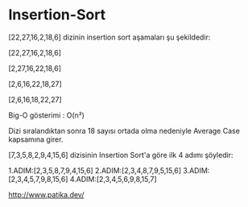 # Insertion-Sort

[22,27,16,2,18,6] dizinin insertion sort aşamaları şu şekildedir:

[22,27,16,2,18,6]

[2,27,16,22,18,6]

[2,6,16,22,18,27]

[2,6,16,18,22,27]

Big-O gösterimi : O(n²)

Dizi sıralandıktan sonra 18 sayısı ortada olma nedeniyle Average Case kapsamına girer.

[7,3,5,8,2,9,4,15,6] dizisinin Insertion Sort'a göre ilk 4 adımı şöyledir:

1.ADIM:[2,3,5,8,7,9,4,15,6]
2.ADIM:[2,3,4,8,7,9,5,15,6]
3.ADIM:[2,3,4,5,7,9,8,15,6]
4.ADIM:[2,3,4,5,6,9,8,15,7]

http://www.patika.dev/
